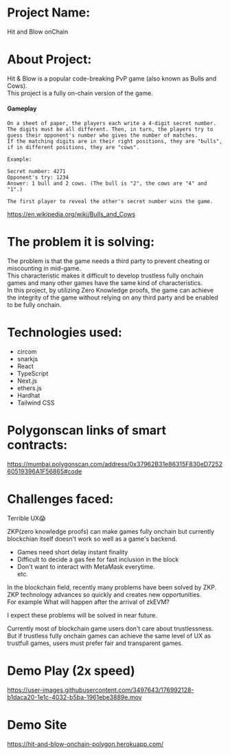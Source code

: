 # Project Name: 
Hit and Blow onChain

# About Project: 
Hit & Blow is a popular code-breaking PvP game (also known as Bulls and Cows).   
This project is a fully on-chain version of the game.

#### Gameplay
```
On a sheet of paper, the players each write a 4-digit secret number.  
The digits must be all different. Then, in turn, the players try to guess their opponent's number who gives the number of matches.  
If the matching digits are in their right positions, they are "bulls", if in different positions, they are "cows". 

Example:

Secret number: 4271
Opponent's try: 1234
Answer: 1 bull and 2 cows. (The bull is "2", the cows are "4" and "1".)

The first player to reveal the other's secret number wins the game.
```
https://en.wikipedia.org/wiki/Bulls_and_Cows

# The problem it is solving:
The problem is that the game needs a third party to prevent cheating or miscounting in mid-game.   
This characteristic makes it difficult to develop trustless fully onchain games and many other games have the same kind of characteristics.  
In this project, by utilizing Zero Knowledge proofs, the game can achieve the integrity of the game without relying on any third party and be enabled to be fully onchain.  

# Technologies used:
- circom
- snarkjs
- React
- TypeScript
- Next.js
- ethers.js
- Hardhat
- Tailwind CSS

# Polygonscan links of smart contracts:
https://mumbai.polygonscan.com/address/0x37962B31e86315F830eD725260519396A1F56865#code

# Challenges faced:
Terrible UX😱

ZKP(zero knowledge proofs) can make games fully onchain but currently blockchian itself doesn't work so well as a game's backend.
- Games need short delay instant finality
- Difficult to decide a gas fee for fast inclusion in the block
- Don't want to interact with MetaMask everytime.  
etc. 

In the blockchain field, recently many problems have been solved by ZKP.  
ZKP technology advances so quickly and creates new opportunities.  
For example What will happen after the arrival of zkEVM?  

I expect these problems will be solved in near future.  

Currently most of blockchain game users don't care about trustlessness. But if trustless fully onchain games can achieve the same level of UX as trustfull games, users must prefer fair and transparent games.

# Demo Play (2x speed)
https://user-images.githubusercontent.com/3497643/176992128-b1daca20-1e1c-4032-b5ba-1961ebe3889e.mov


# Demo Site
https://hit-and-blow-onchain-polygon.herokuapp.com/



